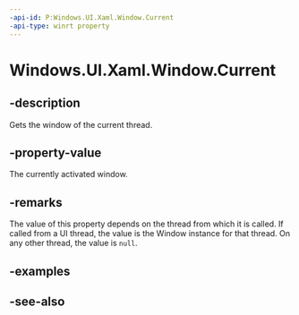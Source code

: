 ```yaml
---
-api-id: P:Windows.UI.Xaml.Window.Current
-api-type: winrt property
---
```


<!-- Property syntax
public Windows.UI.Xaml.Window Current { get; }
-->

# Windows.UI.Xaml.Window.Current

## -description
Gets the window of the current thread.



## -property-value
The currently activated window.

## -remarks
The value of this property depends on the thread from which it is called. If called from a UI thread, the value is the Window instance for that thread. On any other thread, the value is `null`.

## -examples

## -see-also
